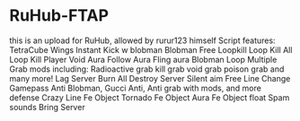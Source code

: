 # RuHub-FTAP
this is an upload for RuHub, allowed by rurur123 himself
Script features:
TetraCube Wings
Instant Kick w blobman
Blobman Free Loopkill
Loop Kill All
Loop Kill Player
Void Aura
Follow Aura
Fling aura
Blobman Loop
Multiple Grab mods including: Radioactive grab kill grab void grab poison grab and many more!
Lag Server
Burn All
Destroy Server
Silent aim
Free Line Change Gamepass
Anti Blobman, Gucci Anti, Anti grab with mods, and more defense
Crazy Line
Fe Object Tornado
Fe Object Aura
Fe Object float
Spam sounds
Bring Server

